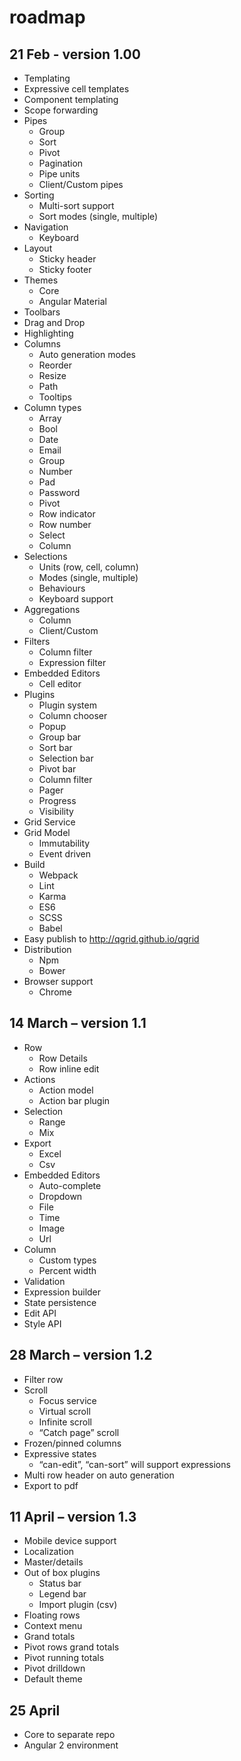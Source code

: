 # roadmap

## 21 Feb - version 1.00
*	Templating
*	Expressive cell templates
*	Component templating
*	Scope forwarding
*	Pipes
	* Group
	*	Sort
	*	Pivot
	*	Pagination
	*	Pipe units
	*	Client/Custom pipes
*	Sorting
	*	Multi-sort support
	*	Sort modes (single, multiple)
*	Navigation
	*	Keyboard
*	Layout
	*	Sticky header
	*	Sticky footer
*	Themes
	*	Core
	*	Angular Material
*	Toolbars
*	Drag and Drop
*	Highlighting
*	Columns
	*	Auto generation modes
	*	Reorder
	*	Resize
	*	Path
	*	Tooltips
*	Column types
	*	Array
	*	Bool
	*	Date
	*	Email
	*	Group
	*	Number
	*	Pad
	*	Password
	*	Pivot
	*	Row indicator
	*	Row number
	*	Select
	*	Column
*	Selections 
	*	Units (row, cell, column)
	*	Modes (single, multiple)
	*	Behaviours
	*	Keyboard support
*	Aggregations
	*	Column
	*	Client/Custom
*	Filters
	*	Column filter
	*	Expression filter
*	Embedded Editors
	*	Cell editor
*	Plugins
	*	Plugin system
	*	Column chooser
	*	Popup
	*	Group bar
	*	Sort bar
	*	Selection bar
	*	Pivot bar
	*	Column filter
	*	Pager
	*	Progress
	*	Visibility
*	Grid Service 
*	Grid Model
	*	Immutability 
	*	Event driven
*	Build
	*	Webpack
	*	Lint 
	*	Karma
	*	ES6
	*	SCSS
	*	Babel
*	Easy publish to http://qgrid.github.io/qgrid
*	Distribution
	*	Npm
	*	Bower
*	Browser support
	*	Chrome

## 14 March – version 1.1
*	Row
	*	Row Details
	*	Row inline edit
*	Actions
	*	Action model
	*	Action bar plugin
*	Selection
	*	Range
	*	Mix
*	Export
	*	Excel
	*	Csv
*	Embedded Editors
	*	Auto-complete
	*	Dropdown
	*	File
	*	Time
	*	Image
	*	Url
*	Column
	* Custom types
	* Percent width
*	Validation
*	Expression builder
*	State persistence
*	Edit API
*	Style API


## 28 March – version 1.2
*	Filter row
*	Scroll
	*	Focus service
	*	Virtual scroll
	*	Infinite scroll
	*	“Catch page” scroll
*	Frozen/pinned columns
*	Expressive states
	*	“can-edit”, “can-sort” will support expressions
*	Multi row header on auto generation
*	Export to pdf


## 11 April – version 1.3
*	Mobile device support
*	Localization
*	Master/details
*	Out of box plugins
	*	Status bar
	*	Legend bar
	*	Import plugin (csv)
*	Floating rows 
*	Context menu
*	Grand totals
*	Pivot rows grand totals
*	Pivot running totals
*	Pivot drilldown
*	Default theme


## 25 April
*	Core to separate repo
*	Angular 2 environment